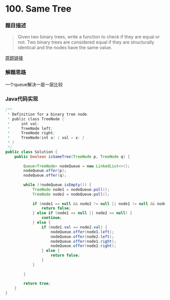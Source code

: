 # 100. Same Tree

### 题目描述

>Given two binary trees, write a function to check if they are equal or not.
Two binary trees are considered equal if they are structurally identical and the nodes have the same value.

[原题链接](https://leetcode.com/problems/same-tree/description/)

### 解题思路
一个queue解决一层一层比较
###  Java代码实现

``` java
/**
 * Definition for a binary tree node.
 * public class TreeNode {
 *     int val;
 *     TreeNode left;
 *     TreeNode right;
 *     TreeNode(int x) { val = x; }
 * }
 */
public class Solution {
    public boolean isSameTree(TreeNode p, TreeNode q) {
        
        Queue<TreeNode> nodeQueue = new LinkedList<>();
        nodeQueue.offer(p);
        nodeQueue.offer(q);
        
        while (!nodeQueue.isEmpty()) {
            TreeNode node1 = nodeQueue.poll();
            TreeNode node2 = nodeQueue.poll();
            
            if (node1 == null && node2 != null || node1 != null && node2 == null) {
                return false;
            } else if (node1 == null || node2 == null) {
                continue;
            } else {
                if (node1.val == node2.val) {
                    nodeQueue.offer(node1.left);
                    nodeQueue.offer(node2.left);
                    nodeQueue.offer(node1.right);
                    nodeQueue.offer(node2.right);
                } else {
                    return false;
                }
            }
                
        }
        
        return true;
    }
}
```